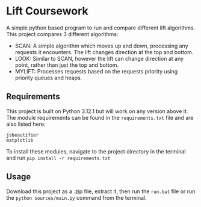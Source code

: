 # Lift Coursework
A simple python based program to run and compare different lift algorithms. This project compares 3 different algorithms:
- SCAN: A simple algorithm which moves up and down, processing any requests it encounters. The lift changes direction at the top and bottom.
- LOOK: Similar to SCAN, however the lift can change direction at any point, rather than just the top and bottom.
- MYLIFT: Processes requests based on the requests priority using priority queues and heaps.

## Requirements
This project is built on Python 3.12.1 but will work on any version above it.
The module requirements can be found in the ```requirements.txt``` file and are also listed here:
```
jsbeautifier
matplotlib
```
To install these modules, navigate to the project directory in the terminal and run ```pip install -r requirements.txt```
## Usage
Download this project as a .zip file, extract it, then run the ```run.bat``` file or run the ```python sources/main.py``` command from the terminal.

